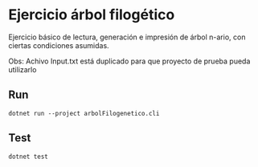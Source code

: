 # Ejercicio árbol filogético
Ejercicio básico de lectura, generación e impresión de árbol n-ario,
con ciertas condiciones asumidas.

Obs: Achivo Input.txt está duplicado para que proyecto 
de prueba pueda utilizarlo
## Run
````shell
dotnet run --project arbolFilogenetico.cli
````

## Test
````shell
dotnet test
````
